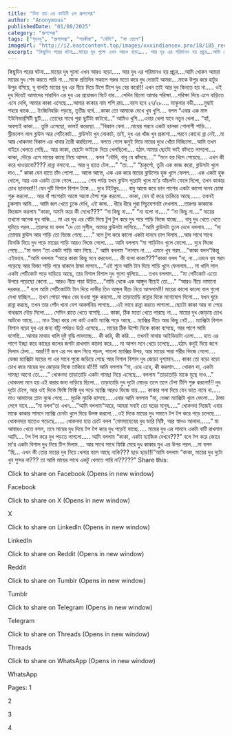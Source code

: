 ```yaml
---
title: "বিনা রায় এর কাহিনী ৫ম গ্রুপসেক্স"
author: "Anonymous"
publishedDate: "01/08/2025"
category: "গ্রুপসেক্স"
tags: ["গৃহবধূ", "গ্রুপসেক্স", "পরকীয়া", "বৌদি", "মা ছেলে"]
imageUrl: "http://i2.eastcontent.top/images/xxxindiansex.pro/18/185_required.jpg"
excerpt: "কিছুদিন পরের ঘটনা….মায়ের দুধ গুলো এখন আরও বড়ো….. আর দুধ এর পরিমানও হয় প্রচুর….আমি খোকন আমরা মায়ের দুধ শেষ করতে পারি না….মাকে প্রতিদিন সকালে গরুর মতো করে দুধ দোয়াই আমরা….মাকে উপুর করে হাটুর উপুর বসিয..."
---
```


কিছুদিন পরের ঘটনা….মায়ের দুধ গুলো এখন আরও বড়ো….. আর দুধ এর পরিমানও হয় প্রচুর….আমি খোকন আমরা মায়ের দুধ শেষ করতে পারি না….মাকে প্রতিদিন সকালে গরুর মতো করে দুধ দোয়াই আমরা….মাকে উপুর করে হাটুর উপুর বসিয়ে, দু বালতি মায়ের দুধ এর নীচে দিয়ে টিপে টিপে দুধ বের করে!!! এখন তাই আর দুধ কিনতে হয় না….. ওই দুধ দিয়েই আমাদের সারাদিন এর দুধ এর প্রয়োজন মিটে যায়….সেদিন ছিলো আমার পরিক্ষা….পরিক্ষা দিয়ে এসে বাড়িতে এসে দেখি, আমার কাকা এসেছে….আমার কাকার নাম শশি রায়….বয়স হবে ২৭/২৮…. মাস্কুলার বডী……মুম্বাই শহরে থাকে…. ইংজিনিযরিং পড়ছে, তৃতীয় বর্ষে….কাকা তো আমাকে দেখে খুব খুশি…. বলল “এবার এক মাস ইউনিভার্র্সিটী ছুটি…. তোদের সাথে পুরা ছুটিটা কাটবো…” আমিও খুশি….এবার খেলা যাবে নতুন খেলা… “হ্যাঁ, অবস্যই কাকা…. তুমি এসেছো, ভালই করেছো….”বিকাল বেলা….মায়ের পরনে একটা হালকা গোলাপী শাড়ি…. স্লীভলেস লাল ব্লাউস আর পেটিকোট… ব্লাউসটা খুব লোকাট, তাই, দুধ এর খাঁজ খুব প্রকাশ্য….পরনে কোনো ব্রা নেই…মা আর খোকনদা বিকাল এর খাবার তৈরী করছিলো…. বলতে গেলে কনুই দিয়ে মায়ের দুধে খোঁচা দিচ্ছিলো…আমি তখন বাইরে খেলতে গেছি… আর কাকা, ছোটো ভাইকে নিয়ে খেলছিলো…. হঠাৎ আমার ছোটো ভাই কাঁদতে লাগলো…. কাকা, দৌড়ে এসে মায়ের কাছে নিয়ে আসল…. বলল “বৌদি, বাবু যে কাঁদছে….” “মনে হয় খিদে পেয়েছে…. এখন কী করে খাওয়াবো???? রান্না বসানো…. আর দু হাতে টেল….” “তা….” “ঠাকুর্পো, তুমি এক কাজ করো, ব্লাউসটা খুলে দাও…” কাকা যেন হাতে চাঁদ পেলো…. আস্তে আস্তে, এক এক করে মায়ের ব্লাউসের হুক খুলে ফেলল…. এক একটা হুক খোলে, আর এক একটা ঢোক গেলে……… শেষ পর্যন্ত যখন ব্লাউস পুরোটা খুলে মা’র আঁচলটা ফেলে দিলো, তখন কাকার চোখ ছানাবরা!!! যেন দুটি বিশাল বিশাল ট্যাঙ্ক…. দুধে টইটম্বুর….. বাবু আস্তে করে ডান পাশের একটা কালো দানব চোষা শুরু করলো…. আর বাঁ পাশেরটা আস্তে আস্তে টেপা শুরু করলো…. কাকা, যেন হাঁ করে তাকিয়ে আছে…… তখনই ঢুকলাম আমি…. আমি জল খেতে ঢুকে দেখি, এই কান্ড… ধীরে ধীরে পুরা সিচুযেশনটা দেখলাম….তারপর কাকাকে জিজ্ঞেস করলাম “কাকা, অমনি করে কী দেখো???” “না কিছু না….” “না বলো না…..” “না কিছু না….” মায়ের তখনো অনেক দুধ বাকি…. মা এর দুধ এর বোঁটা দিয়ে টুপ টুপ করে দুধ পরে শাড়ি ভিজে যাচ্ছে…. বাবু দুধ খেতে খেতে ঘুমিয়ে পরল….তারপর মা বলল “দে তো সুশীল, আমার ব্লাউসটা লাগিয়ে….”আমি ব্লাউসটা তুলে দেখে বললাম….. “মা তোমার ব্লাউস আর শাড়ি তো ভিজে গেছে……” বলে টুপ করে কালো একটা দানবে চাপ দিলাম….আর সাথে সাথে ফিনকি দিয়ে দুধ পড়ে মায়ের শাড়ি আরও ভিজে গেলো….. আমি বললাম “মা শাড়িটাও খুলে ফেলো…. দুধে ভিজে গেছে….”মা বলল “তা একটা শাড়ি আন গিয়ে…” আমি বললাম “লাগবে না…. এমনে খুব গরম….”কাকা বলল“কিন্তু এইভাবে…”আমি বললাম “আরে কাকা কিছু মনে করবেনা…. কী বলো কাকা???”কাকা বলল “না, না…এমনে খুব গরম পড়েছে আর ভিজা শাড়ি পরে থাকলে ঠান্ডা লাগবে….”এই শুনে আমি টান দিয়ে শাড়ি খুলে ফেললাম…. মা খালি লাল একটা পেটিকোট পড়ে দাড়িয়ে আছে, তার বিশাল বিশাল দুধ গুলো ঝুলিয়ে….. তখন বললাম…. “মা পেটিকোট এতো উপরে পড়েছো কেনো…. আরও নীচে পড়া উচিত….“নাভি থেকে এক আঙ্গুল নীচেই তো….” “আরও নীচে নামানো দরকার….” বলে আমি পেটিকোটটা টান দিয়ে নাভীর তিন আঙ্গুল নীচে নিয়ে আসলাম!!! মায়ের কালো কালো বাল গুলো দেখা যাচ্ছিল…. তখন পোড়া গন্ধও বের হওয়া শুরু করলো…মা তাড়াতাড়ি রান্নার দিকে মনোযোগ দিলো…. যখন ঘুরে রান্না করছে, তখন তার পোঁদ খানা বেশ আকর্ষনিয় লাগছে….এই ভাবে রান্না করতে লাগলো…ছোটো কাকা আর না পেরে বাথরূমে দৌড় দিলো….. সেদিন রাতে খেতে বসেছি….. কাকা, ঠিক মতো খেতে পারছে না…. মায়ের দুধ জোড়ায় চোখ আটকে আছে….. মাও ইচ্ছা করে লো কাট একটা ম্যাক্সি পড়ে আছে… ম্যাক্সির নীচে আর কিছু নেই…. ম্যাক্সিটা বিশাল বিশাল বড়ো দুধ এর জন্য হাঁটু পর্যন্তও উঠে এসেছে…. মায়ের ঠিক উল্টো দিকে কাকা বসেছে, আর পাশে আমি বসেছি….আমার মাথায় খালি দুষ্ট বুদ্ধি লাফাচ্ছে… কী করি, কী করি…. তখনই মাথায় আইডিয়াটা এলো….. হাত এর পাশে ইচ্ছা করে কাছের জলের জগটা রাখলাম কায়দা করে…. মা আপন মনে খেয়ে চলেছে…..হঠাৎ কনুই দিয়ে জগে দিলাম ঠেলা… আর!!!! জগ এর সব জল গিয়ে পড়ল, পাতলা ম্যাক্সির উপর, আর মায়ের সারা শরীর ভিজে গেলো…. ভেজা ম্যাক্সিটা মায়ের গা এর সাথে পুরো জড়িয়ে গেছে আর বিশাল বিশাল দুধ জোড়া দৃশ্যমান…. কাকা তো বড়ো বড়ো চোখ করে মায়ের দুধ জোড়ার দিকে তাকিয়ে হাঁ!!!! আমি বললাম “মা, এহে এহে, কী করলাম…. খোকন দা, একটা গামছা আনো তো…..” খোকনদা তাড়াতাড়ি একটা গামছা নিয়ে এসেছে… বললাম “তাড়াতাড়ি মাকে মুছে দাও…” খোকনদা মনে হয় এই করার জন্য দাড়িয়ে ছিলো… তাড়াতাড়ি দুধ দুটো মোচড় তলে তলে টেপা টিপি শুরু করলো!!! দুধ দুটো টেপে, আর ওই দিকে ফিঙ্কি ফিঙ্কি দুধ পড়ে ম্যাক্সি আরও ভিজে যায়….. কাকার গলা দিয়ে যেন ভাত নামে না….. মাও আমাদের প্ল্যান বুঝে গেছে…. মুচকি মুচকি হাসছে…..এবার আমি বললাম “মা, ভেজা ম্যাক্সিটা খুলে ফেলো…. ঠান্ডা লেগে যাবে…..”মা বলল“তা এখন….”আমি বললাম“আরে, আমরা সবাই তো ঘরের মানুষ…..” খোকনদা নিজেই এবার মাকে কাকার সামনে ম্যাক্সি চেনটা খুলে দিয়ে উলঙ্গ করলো….ওই দিকে মায়ের দুধ সমানে টপ টপ করে পড়ে চলেছে…. খোকনদার হাতেও পড়েছে…… খোকনদা হাত চেটে বলল “মেমসাহেবের দুধ ভারি মিষ্টি, আর স্বাদও আলাদা……” মা আবারও খেতে বসল, তবে মায়ের দুধ দিয়ে টপ টপ করে দুধ পড়েই যাচ্ছে….. মায়ের দুধ এর সামনে একটা বাটি রাখলাম আমি…. টপ টপ করে দুধ পড়তে লাগলো….. আমি বললাম “কাকা, একটা ম্যাজিক দেখবে???” বলে টপ করে জোরে মা’র একটা বিশাল দুধ নিয়ে টিপ দিলাম…. আর সাথে সাথে ফিঙ্কি মেরে দুধ কাকার মুখ এর উপর পরল….মা বলল “ছি… এখন কী তোর মায়ের দুধ নিয়ে খেলার বয়স আছে নাকি??? ছাড় ছাড়!!!”আমি বললাম “কাকা, মায়ের দুধ দুটো খুব সুন্দর না??? তা আমি মায়ের সাথে একটু খেলতে পারি না?????”
Share this:


Click to share on Facebook (Opens in new window)


Facebook




Click to share on X (Opens in new window)


X




Click to share on LinkedIn (Opens in new window)


LinkedIn




Click to share on Reddit (Opens in new window)


Reddit




Click to share on Tumblr (Opens in new window)


Tumblr




Click to share on Telegram (Opens in new window)


Telegram




Click to share on Threads (Opens in new window)


Threads




Click to share on WhatsApp (Opens in new window)


WhatsApp


Pages: 
1
 
2
 
3
 
4
